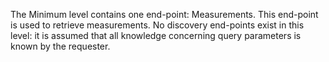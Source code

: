 The Minimum level contains one end-point: Measurements.
This end-point is used to retrieve measurements.
No discovery end-points exist in this level: it is assumed that all knowledge concerning query parameters is known by the requester.
